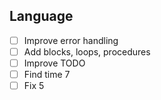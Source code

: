 ## Language
- [ ] Improve error handling
- [ ] Add blocks, loops, procedures
- [ ] Improve TODO
- [ ] Find time 7
- [ ] Fix 5